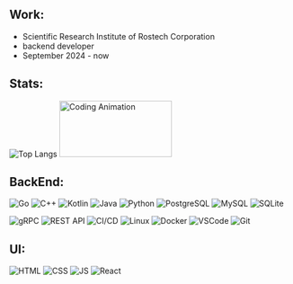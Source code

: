 ## Work:
- Scientific Research Institute of Rostech Corporation 
- backend developer
- September 2024 - now

## Stats:
![Top Langs](https://github-readme-stats.vercel.app/api/top-langs/?username=Kosk0l&layout=compact&theme=dark)
<img src="https://media1.tenor.com/m/xj9g0scvBBsAAAAC/dedsec.gif" width="200" height="100" alt="Coding Animation"/>
## BackEnd:
<p align="left">
<img alt="Go" title="Go" src="https://img.shields.io/badge/-Go-0D1117?style=for-the-badge&logo=go&logoColor=white"/>
<img alt="C++" title="C++" src="https://img.shields.io/badge/-C++-0D1117?style=for-the-badge&logo=c%2B%2B&logoColor=white"/>
<img alt="Kotlin" title="Kotlin" src="https://img.shields.io/badge/-Kotlin-0D1117?style=for-the-badge&logo=kotlin&logoColor=white"/>
<img alt="Java" title="Java" src="https://img.shields.io/badge/-Java-0D1117?style=for-the-badge&logo=java&logoColor=white"/>
<img alt="Python" title="Python" src="https://img.shields.io/badge/-Python-0D1117?style=for-the-badge&logo=python&logoColor=white"/>
<img alt="PostgreSQL" title="PostgreSQL" src="https://img.shields.io/badge/-PostgreSQL-0D1117?style=for-the-badge&logo=postgresql&logoColor=white"/>
<img alt="MySQL" title="MySQL" src="https://img.shields.io/badge/-MySQL-0D1117?style=for-the-badge&logo=mysql&logoColor=white"/>
<img alt="SQLite" title="SQLite" src="https://img.shields.io/badge/-SQLite-0D1117?style=for-the-badge&logo=sqlite&logoColor=white"/>
</p>

<p align="left">
<img alt="gRPC" title="gRPC" src="https://img.shields.io/badge/-gRPC-0D1117?style=for-the-badge&logo=grpc&logoColor=white"/>
<img alt="REST API" title="REST API" src="https://img.shields.io/badge/-REST%20API-0D1117?style=for-the-badge&logo=webhook&logoColor=white"/>
<img alt="CI/CD" title="CI/CD" src="https://img.shields.io/badge/-CI/CD-0D1117?style=for-the-badge&logo=githubactions&logoColor=white"/>
<img alt="Linux" title="Linux" src="https://img.shields.io/badge/-Linux-0D1117?style=for-the-badge&logo=linux&logoColor=white"/>
<img alt="Docker" title="Docker" src="https://img.shields.io/badge/-Docker-0D1117?style=for-the-badge&logo=docker&logoColor=white"/>
<img alt="VSCode" title="VSCode" src="https://img.shields.io/badge/-Visual%20Studio%20Code-0D1117?style=for-the-badge&logo=visual-studio-code&logoColor=white"/>
<img alt="Git" title="Git" src="https://img.shields.io/badge/-Git-0D1117?style=for-the-badge&logo=git&labelColor=0D1117"/>
</p>

## UI:

<img
    alt="HTML"
    title="HTML"
    src="https://img.shields.io/badge/-HTML-0D1117?style=for-the-badge&logo=html5&labelColor=0D1117"
/>
<img
    alt="CSS"
    title="CSS"
    src="https://img.shields.io/badge/-CSS-0D1117?style=for-the-badge&logo=CSS3&logoColor=1572B6&labelColor=0D1117"
/>
<img
    alt="JS"
    title="JS"
    src="https://img.shields.io/badge/-JavaScript-0D1117?style=for-the-badge&logo=javascript&labelColor=0D1117&textColor=0D1117"
/>
<img
    alt="React"
    title="React"
    src="https://img.shields.io/badge/-React.js-0D1117?style=for-the-badge&logo=react&labelColor=0D1117"
/>
